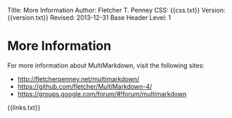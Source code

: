 Title:	More Information
Author:	Fletcher T. Penney
CSS:	{{css.txt}}
Version:	{{version.txt}}
Revised:	2013-12-31 
Base Header Level:	1

# More Information #

For more information about MultiMarkdown, visit the following sites:

* <http://fletcherpenney.net/multimarkdown/>
* <https://github.com/fletcher/MultiMarkdown-4/>
* <https://groups.google.com/forum/#!forum/multimarkdown>


{{links.txt}}
